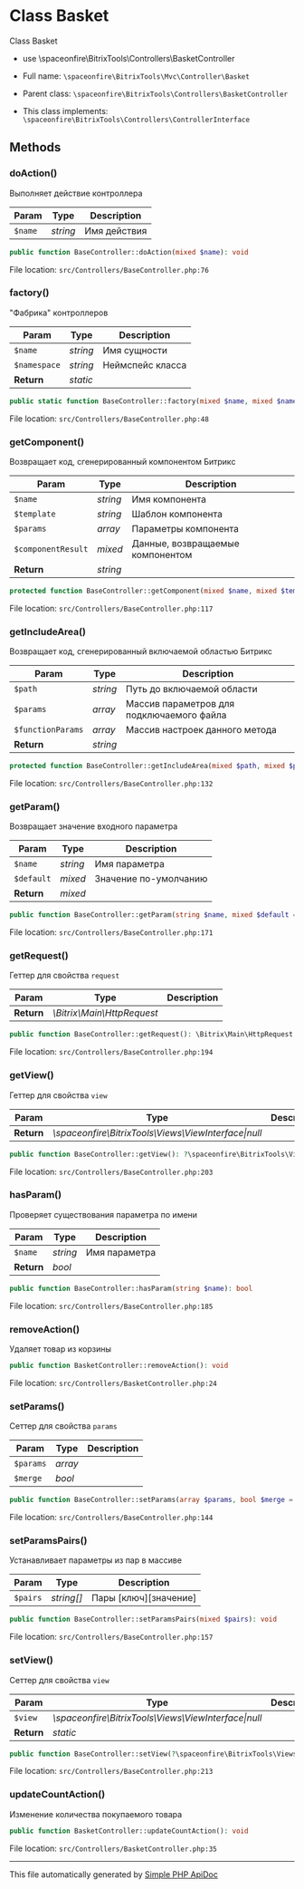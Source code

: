 # Class Basket

Class Basket

-   use \spaceonfire\BitrixTools\Controllers\BasketController

-   Full name: `\spaceonfire\BitrixTools\Mvc\Controller\Basket`
-   Parent class: `\spaceonfire\BitrixTools\Controllers\BasketController`
-   This class implements: `\spaceonfire\BitrixTools\Controllers\ControllerInterface`

## Methods

### doAction()

Выполняет действие контроллера

| Param   | Type     | Description  |
| ------- | -------- | ------------ |
| `$name` | _string_ | Имя действия |

```php
public function BaseController::doAction(mixed $name): void
```

File location: `src/Controllers/BaseController.php:76`

### factory()

"Фабрика" контроллеров

| Param        | Type     | Description      |
| ------------ | -------- | ---------------- |
| `$name`      | _string_ | Имя сущности     |
| `$namespace` | _string_ | Неймспейс класса |
| **Return**   | _static_ |                  |

```php
public static function BaseController::factory(mixed $name, mixed $namespace = __NAMESPACE__): \spaceonfire\BitrixTools\Controllers\ControllerInterface
```

File location: `src/Controllers/BaseController.php:48`

### getComponent()

Возвращает код, сгенерированный компонентом Битрикс

| Param              | Type     | Description                      |
| ------------------ | -------- | -------------------------------- |
| `$name`            | _string_ | Имя компонента                   |
| `$template`        | _string_ | Шаблон компонента                |
| `$params`          | _array_  | Параметры компонента             |
| `$componentResult` | _mixed_  | Данные, возвращаемые компонентом |
| **Return**         | _string_ |                                  |

```php
protected function BaseController::getComponent(mixed $name, mixed $template = '', mixed $params = [], mixed &$componentResult = null): string
```

File location: `src/Controllers/BaseController.php:117`

### getIncludeArea()

Возвращает код, сгенерированный включаемой областью Битрикс

| Param             | Type     | Description                               |
| ----------------- | -------- | ----------------------------------------- |
| `$path`           | _string_ | Путь до включаемой области                |
| `$params`         | _array_  | Массив параметров для подключаемого файла |
| `$functionParams` | _array_  | Массив настроек данного метода            |
| **Return**        | _string_ |                                           |

```php
protected function BaseController::getIncludeArea(mixed $path, mixed $params = [], mixed $functionParams = []): string
```

File location: `src/Controllers/BaseController.php:132`

### getParam()

Возвращает значение входного параметра

| Param      | Type     | Description           |
| ---------- | -------- | --------------------- |
| `$name`    | _string_ | Имя параметра         |
| `$default` | _mixed_  | Значение по-умолчанию |
| **Return** | _mixed_  |                       |

```php
public function BaseController::getParam(string $name, mixed $default = null): mixed
```

File location: `src/Controllers/BaseController.php:171`

### getRequest()

Геттер для свойства `request`

| Param      | Type                       | Description |
| ---------- | -------------------------- | ----------- |
| **Return** | _\Bitrix\Main\HttpRequest_ |             |

```php
public function BaseController::getRequest(): \Bitrix\Main\HttpRequest
```

File location: `src/Controllers/BaseController.php:194`

### getView()

Геттер для свойства `view`

| Param      | Type                                                     | Description |
| ---------- | -------------------------------------------------------- | ----------- |
| **Return** | _\spaceonfire\BitrixTools\Views\ViewInterface&#124;null_ |             |

```php
public function BaseController::getView(): ?\spaceonfire\BitrixTools\Views\ViewInterface
```

File location: `src/Controllers/BaseController.php:203`

### hasParam()

Проверяет существования параметра по имени

| Param      | Type     | Description   |
| ---------- | -------- | ------------- |
| `$name`    | _string_ | Имя параметра |
| **Return** | _bool_   |               |

```php
public function BaseController::hasParam(string $name): bool
```

File location: `src/Controllers/BaseController.php:185`

### removeAction()

Удаляет товар из корзины

```php
public function BasketController::removeAction(): void
```

File location: `src/Controllers/BasketController.php:24`

### setParams()

Сеттер для свойства `params`

| Param     | Type    | Description |
| --------- | ------- | ----------- |
| `$params` | _array_ |             |
| `$merge`  | _bool_  |             |

```php
public function BaseController::setParams(array $params, bool $merge = true): void
```

File location: `src/Controllers/BaseController.php:144`

### setParamsPairs()

Устанавливает параметры из пар в массиве

| Param    | Type       | Description             |
| -------- | ---------- | ----------------------- |
| `$pairs` | _string[]_ | Пары \[ключ]\[значение] |

```php
public function BaseController::setParamsPairs(mixed $pairs): void
```

File location: `src/Controllers/BaseController.php:157`

### setView()

Сеттер для свойства `view`

| Param      | Type                                                     | Description |
| ---------- | -------------------------------------------------------- | ----------- |
| `$view`    | _\spaceonfire\BitrixTools\Views\ViewInterface&#124;null_ |             |
| **Return** | _static_                                                 |             |

```php
public function BaseController::setView(?\spaceonfire\BitrixTools\Views\ViewInterface $view): \spaceonfire\BitrixTools\Controllers\ControllerInterface
```

File location: `src/Controllers/BaseController.php:213`

### updateCountAction()

Изменение количества покупаемого товара

```php
public function BasketController::updateCountAction(): void
```

File location: `src/Controllers/BasketController.php:35`

---

This file automatically generated by [Simple PHP ApiDoc](https://github.com/spaceonfire/simple-php-apidoc)
